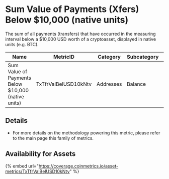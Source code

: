 # Sum Value of Payments (Xfers) Below $10,000 (native units)

The sum of all payments (transfers) that have occurred in the measuring interval below a $10,000 USD worth of a cryptoasset, displayed in native units (e.g. BTC).&#x20;

| Name                                               | MetricID             | Category  | Subcategory | Type | Unit | Interval |
| -------------------------------------------------- | -------------------- | --------- | ----------- | ---- | ---- | -------- |
| Sum Value of Payments Below $10,000 (native units) | TxTfrValBelUSD10kNtv | Addresses | Balance     | Sum  | Ntv  | 1 day    |

## Details

* For more details on the methodology powering this metric, please refer to the main page this family of metrics.

## Availability for Assets

{% embed url="https://coverage.coinmetrics.io/asset-metrics/TxTfrValBelUSD10kNtv" %}
